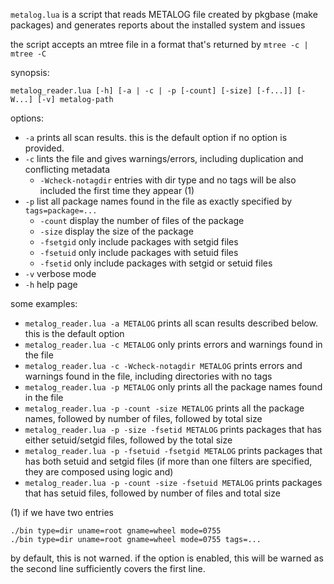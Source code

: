 `metalog.lua` is a script that reads METALOG file created by pkgbase
(make packages) and generates reports about the installed system
and issues

the script accepts an mtree file in a format that's returned by
`mtree -c | mtree -C`

synopsis:
```
metalog_reader.lua [-h] [-a | -c | -p [-count] [-size] [-f...]] [-W...] [-v] metalog-path
```

options:

*	`-a` prints all scan results. this is the default option if no option is provided.
*	`-c` lints the file and gives warnings/errors, including duplication and conflicting metadata
	*	`-Wcheck-notagdir` entries with dir type and no tags will be also included the first time they appear (1)
*	`-p` list all package names found in the file as exactly specified by `tags=package=...`
	*	`-count` display the number of files of the package
	*	`-size` display the size of the package
	*	`-fsetgid` only include packages with setgid files
	*	`-fsetuid` only include packages with setuid files
	*	`-fsetid` only include packages with setgid or setuid files
*	`-v` verbose mode
*	`-h` help page

some examples:

*	`metalog_reader.lua -a METALOG`
	prints all scan results described below. this is the default option
*	`metalog_reader.lua -c METALOG`
	only prints errors and warnings found in the file
*	`metalog_reader.lua -c -Wcheck-notagdir METALOG`
	prints errors and warnings found in the file, including directories with no tags
*	`metalog_reader.lua -p METALOG`
	only prints all the package names found in the file
*	`metalog_reader.lua -p -count -size METALOG`
	prints all the package names, followed by number of files, followed by total size
*	`metalog_reader.lua -p -size -fsetid METALOG`
	prints packages that has either setuid/setgid files, followed by the total size
*	`metalog_reader.lua -p -fsetuid -fsetgid METALOG`
	prints packages that has both setuid and setgid files (if more than one filters are specified,
	they are composed using logic and)
*	`metalog_reader.lua -p -count -size -fsetuid METALOG`
	prints packages that has setuid files, followed by number of files and total size

(1) if we have two entries
```
./bin type=dir uname=root gname=wheel mode=0755
./bin type=dir uname=root gname=wheel mode=0755 tags=...
```
by default, this is not warned. if the option is enabled, this will be warned as the second line sufficiently covers the first line.

